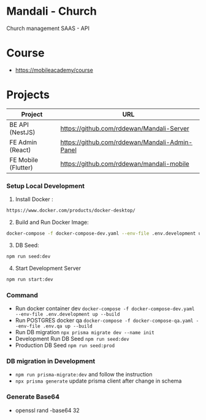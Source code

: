 # Mandali - Church 
Church management SAAS - API

# Course
* [https://mobileacademy/course](https://mobileacademy.io/courses/)

# Projects

| Project               | URL                                            |
| --------------------- | ---------------------------------------------- |
| BE API (NestJS)       | https://github.com/rddewan/Mandali-Server      |
| FE Admin (React)      | https://github.com/rddewan/Mandali-Admin-Panel |
| FE Mobile (Flutter)   | https://github.com/rddewan/mandali-mobile      |


### Setup Local Development
1. Install Docker : 
```bash 
https://www.docker.com/products/docker-desktop/
```
2. Build and Run Docker Image: 
```bash
docker-compose -f docker-compose-dev.yaml --env-file .env.development up --build
```
3. DB Seed:
 ```bash
 npm run seed:dev
```
4. Start Development Server
```bash
npm run start:dev
```


### Command
- Run docker container dev  `docker-compose -f docker-compose-dev.yaml --env-file .env.development up --build`
- Run POSTGRES docker qa  `docker-compose -f docker-compose-qa.yaml --env-file .env.qa up --build`
- Run DB migration `npx prisma migrate dev --name init`
- Development Run DB Seed `npm run seed:dev`
- Production DB Seed `npm run seed:prod`

### DB migration in Development
* `npm run prisma-migrate:dev` and follow the instruction
* `npx prisma generate` update prisma client after change in schema


### Generate Base64
-  openssl rand -base64 32